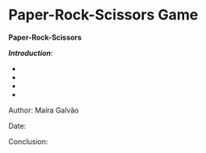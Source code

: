 # Paper-Rock-Scissors Game # 

**Paper-Rock-Scissors**

***Introduction***: 

* 
* 
* 
* 
Author: Maíra Galvão

Date:

Conclusion:
